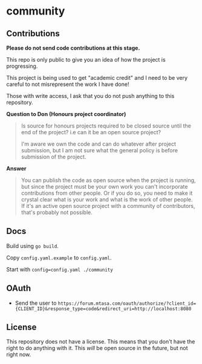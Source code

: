 # community

## Contributions

**Please do not send code contributions at this stage.**

This repo is only public to give you an idea of how the project is progressing.

This project is being used to get "academic credit" and I need to be very careful to not misrepresent the work I have done!

Those with write access, I ask that you do not push anything to this repository.

**Question to Don (Honours project coordinator)**
> Is source for honours projects required to be closed source until the end of the project?
> i.e can it be an open source project?
>
> I'm aware we own the code and can do whatever after project submission, but I am not sure what the general policy is before submission of the project.

**Answer**
> You can publish the code as open source when the project is running, but since the project must be your own work you can't incorporate contributions from other people. Or if you do so, you need to make it crystal clear what is your work and what is the work of other people. If it's an active open source project with a community of contributors, that's probably not possible.

## Docs

Build using `go build`.

Copy `config.yaml.example` to `config.yaml`.

Start with `config=config.yaml ./community`

## OAuth

- Send the user to `https://forum.mtasa.com/oauth/authorize/?client_id={CLIENT_ID}&response_type=code&redirect_uri=http://localhost:8080`

## License

This repository does not have a license. This means that you don't have the right to do anything with it. This _will_ be open source in the future, but not right now.
